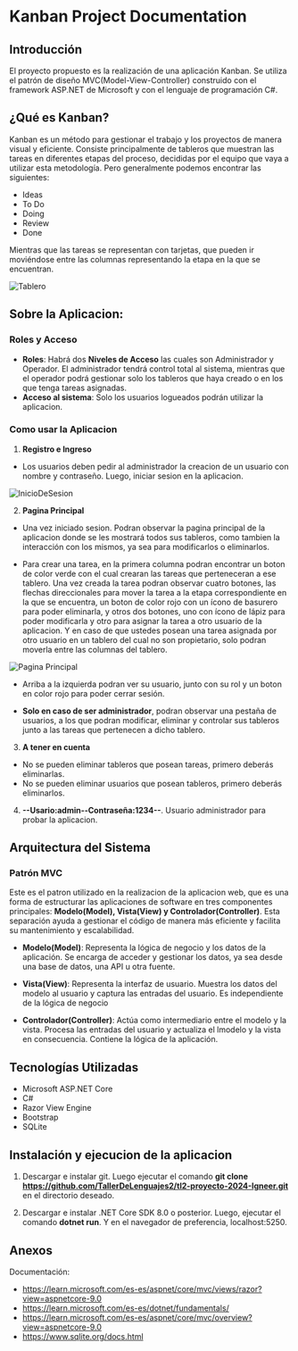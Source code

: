 # Kanban Project Documentation

## Introducción
El proyecto propuesto es la realización de una aplicación Kanban. Se utiliza el patrón de diseño MVC(Model-View-Controller) construido con el framework ASP.NET de Microsoft y con el lenguaje de programación C#. 

## ¿Qué es Kanban?
Kanban es un método para gestionar el trabajo y los proyectos de manera visual y eficiente. Consiste principalmente de tableros que muestran las tareas en diferentes etapas del proceso, decididas por el equipo que vaya a utilizar esta metodología. Pero generalmente podemos encontrar las siguientes:

- Ideas
- To Do
- Doing
- Review
- Done

Mientras que las tareas se representan con tarjetas, que pueden ir moviéndose entre las columnas representando la etapa en la que se encuentran.

![Tablero](https://github.com/TallerDeLenguajes2/tl2-proyecto-2024-Igneer/blob/main/img/Tablero.PNG)

## Sobre la Aplicacion:

### Roles y Acceso

- __Roles__: Habrá dos __Niveles de Acceso__ las cuales son Administrador y Operador. El administrador tendrá control total al sistema, mientras que el operador podrá gestionar solo los tableros que haya creado o en los que tenga tareas asignadas.
- __Acceso al sistema__: Solo los usuarios logueados podrán utilizar la aplicacion. 

### Como usar la Aplicacion

1. **Registro e Ingreso**
- Los usuarios deben pedir al administrador la creacion de un usuario con nombre y contraseño. Luego, iniciar sesion en la aplicacion.

![InicioDeSesion](https://github.com/TallerDeLenguajes2/tl2-proyecto-2024-Igneer/blob/main/img/InicioDeSesion.PNG)

2. **Pagina Principal**
- Una vez iniciado sesion. Podran observar la pagina principal de la aplicacion donde se les mostrará todos sus tableros, como tambien la interacción con los mismos, ya sea para modificarlos o eliminarlos.

- Para crear una tarea, en la primera columna podran encontrar un boton de color verde con el cual crearan las tareas que perteneceran a ese tablero. Una vez creada la tarea podran observar cuatro botones, las flechas direccionales para mover la tarea a la etapa correspondiente en la que se encuentra, un boton de color rojo con un ícono de basurero para poder eliminarla, y otros dos botones, uno con ícono de lápiz para poder modificarla y otro para asignar la tarea a otro usuario de la aplicacion. Y en caso de que ustedes posean una tarea asignada por otro usuario en un tablero del cual no son propietario, solo podran moverla entre las columnas del tablero.

![Pagina Principal](https://github.com/TallerDeLenguajes2/tl2-proyecto-2024-Igneer/blob/main/img/PaginaPrincipal.PNG)

- Arriba a la izquierda podran ver su usuario, junto con su rol y un boton en color rojo para poder cerrar sesión.

- **Solo en caso de ser administrador**, podran observar una pestaña de usuarios, a los que podran modificar, eliminar y controlar sus tableros junto a las tareas que pertenecen a dicho tablero. 

3. **A tener en cuenta**
- No se pueden eliminar tableros que posean tareas, primero deberás eliminarlas.
- No se pueden eliminar usuarios que posean tableros, primero deberás eliminarlos.

4. **--Usario:admin--Contraseña:1234--**. Usuario administrador para probar la aplicacion.

## Arquitectura del Sistema
### Patrón MVC
Este es el patron utilizado en la realizacion de la aplicacion web, que es una forma de estructurar las aplicaciones de software en tres componentes principales: **Modelo(Model), Vista(View) y Controlador(Controller)**. Esta separación ayuda a gestionar el código de manera más eficiente y facilita su mantenimiento y escalabilidad.

- **Modelo(Model)**: Representa la lógica de negocio y los datos de la aplicación. Se encarga de acceder y gestionar los datos, ya sea desde una base de datos, una API u otra fuente.

- **Vista(View)**: Representa la interfaz de usuario. Muestra los datos del modelo al usuario y captura las entradas del usuario. Es independiente de la lógica de negocio

- **Controlador(Controller)**: Actúa como intermediario entre el modelo y la vista. Procesa las entradas del usuario y actualiza el lmodelo y la vista en consecuencia. Contiene la lógica de la aplicación.

## Tecnologías Utilizadas

- Microsoft ASP.NET Core
- C#
- Razor View Engine
- Bootstrap
- SQLite

## Instalación y ejecucion de la aplicacion

1. Descargar e instalar git. Luego ejecutar el comando **git clone https://github.com/TallerDeLenguajes2/tl2-proyecto-2024-Igneer.git** en el directorio deseado.

2. Descargar e instalar .NET Core SDK 8.0 o posterior. Luego, ejecutar el comando **dotnet run**. Y en el navegador de preferencia, localhost:5250.

## Anexos
Documentación:
- https://learn.microsoft.com/es-es/aspnet/core/mvc/views/razor?view=aspnetcore-9.0
- https://learn.microsoft.com/es-es/dotnet/fundamentals/
- https://learn.microsoft.com/es-es/aspnet/core/mvc/overview?view=aspnetcore-9.0
- https://www.sqlite.org/docs.html
